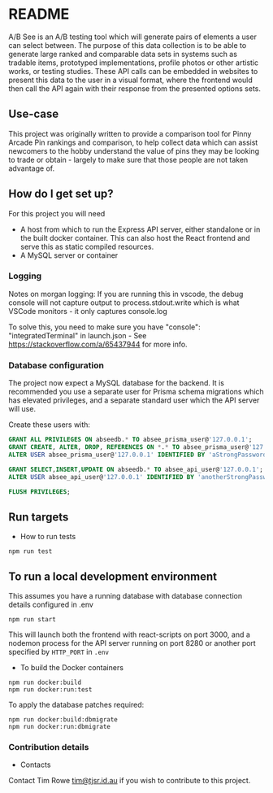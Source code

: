 # README #

A/B See is an A/B testing tool which will generate pairs of elements a user can select between.  The purpose of this data collection is to be able to generate large ranked and comparable data sets in systems such as tradable items, prototyped implementations, profile photos or other artistic works, or testing studies.  These API calls can be embedded in websites to present this data to the user in a visual format, where the frontend would then call the API again with their response from the presented options sets.

## Use-case

This project was originally written to provide a comparison tool for Pinny Arcade Pin rankings and comparison, to help collect data which can assist newcomers to the hobby understand the value of pins they may be looking to trade or obtain - largely to make sure that those people are not taken advantage of.

## How do I get set up? ##

For this project you will need

* A host from which to run the Express API server, either standalone or in the built docker container.  This can also host the React frontend and serve this as static compiled resources.
* A MySQL server or container

### Logging

Notes on morgan logging: If you are running this in vscode, the debug console will not capture output to process.stdout.write which is what VSCode monitors - it only captures console.log  

To solve this, you need to make sure you have "console": "integratedTerminal" in launch.json - See https://stackoverflow.com/a/65437944 for more info.

### Database configuration

The project now expect a MySQL database for the backend.  It is recommended you use a separate user for Prisma schema migrations which has elevated privileges, and a separate standard user which the API server will use.

Create these users with:

```sql
GRANT ALL PRIVILEGES ON abseedb.* TO absee_prisma_user@'127.0.0.1';
GRANT CREATE, ALTER, DROP, REFERENCES ON *.* TO absee_prisma_user@'127.0.0.1';
ALTER USER absee_prisma_user@'127.0.0.1' IDENTIFIED BY 'aStrongPassword';

GRANT SELECT,INSERT,UPDATE ON abseedb.* TO absee_api_user@'127.0.0.1';
ALTER USER absee_api_user@'127.0.0.1' IDENTIFIED BY 'anotherStrongPassword';

FLUSH PRIVILEGES;
```

## Run targets

* How to run tests

``npm run test``

## To run a local development environment

This assumes you have a running database with database connection details configured in .env

``npm run start``

This will launch both the frontend with react-scripts on port 3000, and a nodemon process for the API server running on port 8280 or another port specified by `HTTP_PORT` in `.env`

* To build the Docker containers
```
npm run docker:build
npm run docker:run:test
```

To apply the database patches required:
```
npm run docker:build:dbmigrate
npm run docker:run:dbmigrate
```

### Contribution details ###

* Contacts

Contact Tim Rowe <tim@tjsr.id.au> if you wish to contribute to this project.
